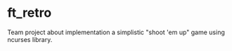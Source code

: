 # ft_retro
Team project about implementation a simplistic "shoot 'em up" game using ncurses library.
